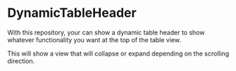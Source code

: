 # DynamicTableHeader

With this repository, your can show a dynamic table header to show whatever functionality you want at the top of the table view.

This will show a view that will collapse or expand depending on the scrolling direction.
